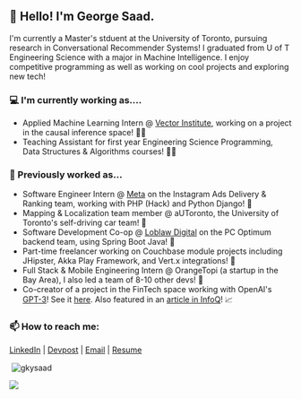 ## 👋 Hello! I'm George Saad.

I'm currently a Master's stduent at the University of Toronto, pursuing research in Conversational Recommender Systems! I graduated from U of T Engineering Science with a major in Machine Intelligence. I enjoy competitive programming as well as working on cool projects and exploring new tech!

### 💻 I'm currently working as....
- Applied Machine Learning Intern @ [Vector Institute](https://vectorinstitute.ai/ "Vector Institute"), working on a project in the causal inference space! 🧑‍🔬
- Teaching Assistant for first year Engineering Science Programming, Data Structures & Algorithms courses! 🧑‍🏫

### 🌱 Previously worked as...
- Software Engineer Intern @ [Meta](https://about.facebook.com/?utm_source=meta.com&utm_medium=redirect "Meta") on the Instagram Ads Delivery & Ranking team, working with PHP (Hack) and Python Django! 📱
- Mapping & Localization team member @ aUToronto, the University of Toronto's self-driving car team! 🚗
- Software Development Co-op @ [Loblaw Digital](https://www.loblawdigital.co/ "Loblaw Digital") on the PC Optimum backend team, using Spring Boot Java! 🛒
- Part-time freelancer working on Couchbase module projects including JHipster, Akka Play Framework, and Vert.x integrations! 📙
- Full Stack & Mobile Engineering Intern @ OrangeTopi (a startup in the Bay Area), I also led a team of 8-10 other devs! 📱
- Co-creator of a project in the FinTech space working with OpenAI's [GPT-3](https://beta.openai.com/ "GPT-3")! See it [here](https://twitter.com/gkysaad/status/1285717081074409476). Also featured in an [article in InfoQ](https://www.infoq.com/articles/gpt3-enabled-applications/ "article in InfoQ")! 📈

### 📫 How to reach me: 
[LinkedIn](https://www.linkedin.com/in/gkysaad/ "LinkedIn") | [Devpost](https://devpost.com/gkysaad "Devpost") | [Email](mailto:g.saad@mail.utoronto.ca "Email") | [Resume](https://georgesaad.tech/George's%20Resume%20(Academic).pdf "Resume")

<p>&nbsp;<img align="center" src="https://github-readme-stats.vercel.app/api?username=gkysaad&show_icons=true&locale=en" alt="gkysaad" /></p>

![](https://komarev.com/ghpvc/?username=gkysaad)
